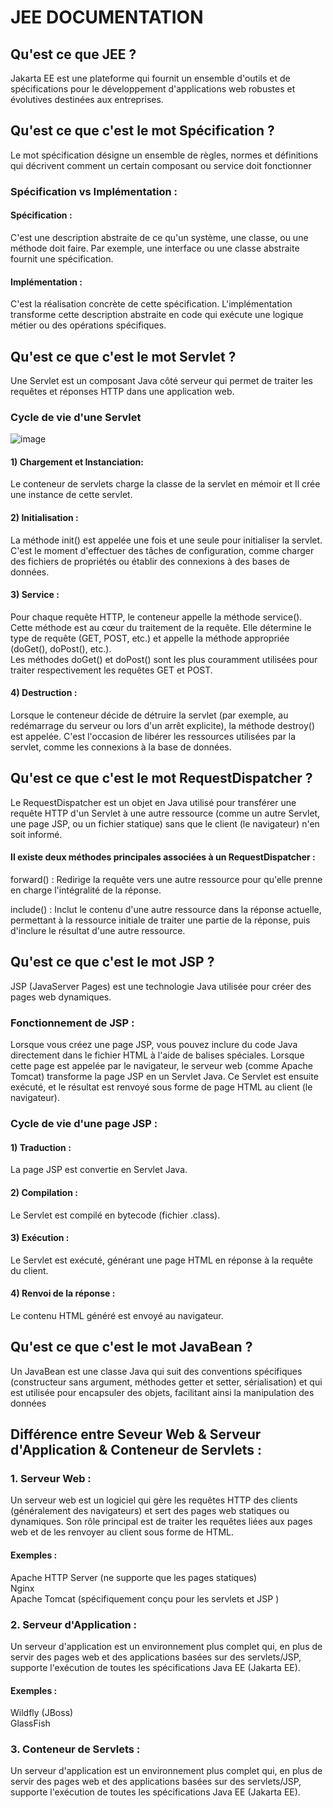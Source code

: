 # JEE DOCUMENTATION

## Qu'est ce que JEE ?

Jakarta EE est une plateforme qui fournit un ensemble d'outils et de spécifications pour le développement d'applications web robustes et évolutives destinées aux entreprises.


## Qu'est ce que c'est le mot Spécification ?

Le mot spécification désigne un ensemble de règles, normes et définitions qui décrivent comment un certain composant ou service doit fonctionner

### Spécification vs Implémentation :

#### Spécification : 
C'est une description abstraite de ce qu'un système, une classe, ou une méthode doit faire. Par exemple, une interface ou une classe abstraite fournit une spécification.

#### Implémentation : 
C'est la réalisation concrète de cette spécification. L'implémentation transforme cette description abstraite en code qui exécute une logique métier ou des opérations spécifiques.


## Qu'est ce que c'est le mot Servlet ?

Une Servlet est un composant Java côté serveur qui permet de traiter les requêtes et réponses HTTP dans une application web.

### Cycle de vie d'une Servlet 

![image](https://github.com/user-attachments/assets/52e322ba-2132-4f66-b79b-5dfec620d273)

#### 1) Chargement et Instanciation:
Le conteneur de servlets charge la classe de la servlet en mémoir et Il crée une instance de cette servlet.

#### 2) Initialisation :
La méthode init() est appelée une fois et une seule pour initialiser la servlet. C'est le moment d'effectuer des tâches de configuration, comme charger des fichiers de propriétés ou établir des connexions à des bases de données.

#### 3) Service :
Pour chaque requête HTTP, le conteneur appelle la méthode service(). Cette méthode est au cœur du traitement de la requête. Elle détermine le type de requête (GET, POST, etc.) et appelle la méthode appropriée (doGet(), doPost(), etc.).  
Les méthodes doGet() et doPost() sont les plus couramment utilisées pour traiter respectivement les requêtes GET et POST.

#### 4) Destruction :
Lorsque le conteneur décide de détruire la servlet (par exemple, au redémarrage du serveur ou lors d'un arrêt explicite), la méthode destroy() est appelée. C'est l'occasion de libérer les ressources utilisées par la servlet, comme les connexions à la base de données.


## Qu'est ce que c'est le mot RequestDispatcher ?
Le RequestDispatcher est un objet en Java utilisé pour transférer une requête HTTP d'un Servlet à une autre ressource (comme un autre Servlet, une page JSP, ou un fichier statique) sans que le client (le navigateur) n'en soit informé.

#### Il existe deux méthodes principales associées à un RequestDispatcher :

forward() : Redirige la requête vers une autre ressource pour qu'elle prenne en charge l'intégralité de la réponse.  

include() : Inclut le contenu d'une autre ressource dans la réponse actuelle, permettant à la ressource initiale de traiter une partie de la réponse, puis d'inclure le résultat d'une autre ressource.  



## Qu'est ce que c'est le mot JSP ?
JSP (JavaServer Pages) est une technologie Java utilisée pour créer des pages web dynamiques.

### Fonctionnement de JSP :
Lorsque vous créez une page JSP, vous pouvez inclure du code Java directement dans le fichier HTML à l'aide de balises spéciales. 
Lorsque cette page est appelée par le navigateur, le serveur web (comme Apache Tomcat) transforme la page JSP en un Servlet Java. 
Ce Servlet est ensuite exécuté, et le résultat est renvoyé sous forme de page HTML au client (le navigateur).


### Cycle de vie d'une page JSP :
#### 1) Traduction : 
La page JSP est convertie en Servlet Java.  
#### 2) Compilation :
Le Servlet est compilé en bytecode (fichier .class).  
#### 3) Exécution : 
Le Servlet est exécuté, générant une page HTML en réponse à la requête du client.  
#### 4) Renvoi de la réponse : 
Le contenu HTML généré est envoyé au navigateur.  



## Qu'est ce que c'est le mot JavaBean ?
Un JavaBean est une classe Java qui suit des conventions spécifiques (constructeur sans argument, méthodes getter et setter, sérialisation)
et qui est utilisée pour encapsuler des objets, facilitant ainsi la manipulation des données


## Différence entre Seveur Web & Serveur d'Application & Conteneur de Servlets  :

### 1. Serveur Web :
Un serveur web est un logiciel qui gère les requêtes HTTP des clients (généralement des navigateurs) et sert des pages web statiques ou dynamiques. 
Son rôle principal est de traiter les requêtes liées aux pages web et de les renvoyer au client sous forme de HTML.  

#### Exemples :  
Apache HTTP Server (ne supporte que les pages statiques)  
Nginx  
Apache Tomcat (spécifiquement conçu pour les servlets et JSP ) 



### 2. Serveur d'Application :
Un serveur d'application est un environnement plus complet qui, en plus de servir des pages web et des applications basées sur des servlets/JSP,
supporte l'exécution de toutes les spécifications Java EE (Jakarta EE). 


#### Exemples :  
Wildfly (JBoss)  
GlassFish



### 3. Conteneur de Servlets :  
Un serveur d'application est un environnement plus complet qui, en plus de servir des pages web et des applications basées sur des servlets/JSP,
supporte l'exécution de toutes les spécifications Java EE (Jakarta EE). 















